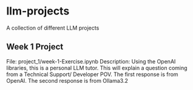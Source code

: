 # llm-projects
A collection of different LLM projects


## Week 1 Project
File: project_1/week-1-Exercise.ipynb
Description: 
Using the OpenAI libraries, this is a personal LLM tutor. 
This will explain a question coming from a Technical Support/ Developer POV.
The first response is from OpenAI.
The second response is from Ollama3.2
